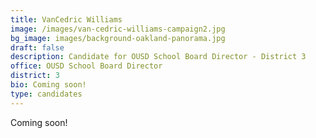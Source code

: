 ```yaml
---
title: VanCedric Williams
image: /images/van-cedric-williams-campaign2.jpg
bg_image: images/background-oakland-panorama.jpg
draft: false
description: Candidate for OUSD School Board Director - District 3
office: OUSD School Board Director
district: 3
bio: Coming soon!
type: candidates
---
```

Coming soon!